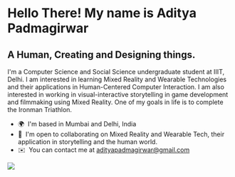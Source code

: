 Hello There! My name is Aditya Padmagirwar
==========================================================================================================================================

A Human, Creating and Designing things.
---------------------------------------

I'm a Computer Science and Social Science undergraduate student at IIIT, Delhi. I am interested in learning Mixed Reality and Wearable Technologies and their applications in Human-Centered Computer Interaction. I am also interested in working in visual-interactive storytelling in game development and filmmaking using Mixed Reality. One of my goals in life is to complete the Ironman Triathlon.

* 🌍  I'm based in Mumbai and Delhi, India
* 🤝  I'm open to collaborating on Mixed Reality and Wearable Tech, their application in storytelling and the human world.
* ✉️  You can contact me at [adityapadmagirwar@gmail.com](mailto:adityapadmagirwar@gmail.com)

<a href="https://www.twitter.com/aadityapadma" target="_blank" rel="noreferrer"><img
src="https://img.shields.io/twitter/follow/aadityapadma?logo=twitter&style=for-the-badge&color=0891b2&labelColor=1c1917"
/></a>
